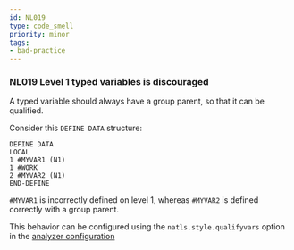 ```yaml
---
id: NL019
type: code_smell
priority: minor
tags:
- bad-practice 
---
```


### NL019 Level 1 typed variables is discouraged
A typed variable should always have a group parent, so that it can be qualified.

Consider this `DEFINE DATA` structure:
```natural
DEFINE DATA
LOCAL
1 #MYVAR1 (N1)
1 #WORK
2 #MYVAR2 (N1)
END-DEFINE
```

`#MYVAR1` is incorrectly defined on level 1, whereas `#MYVAR2` is defined correctly with a group parent.

This behavior can be configured using the `natls.style.qualifyvars` option in the [analyzer configuration](/docs/analyzer-config.md)
